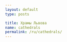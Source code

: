 ```yaml
---
layout: default
type: posts

title: Храмы Львова
name: сathedrals
permalink: /ru/сathedrals/
---
```


